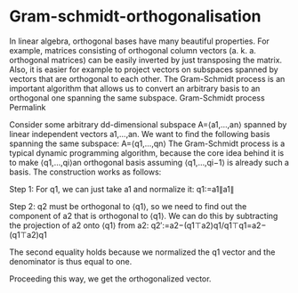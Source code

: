 # Gram-schmidt-orthogonalisation
In linear algebra, orthogonal bases have many beautiful properties. For example, matrices consisting of orthogonal column vectors (a. k. a. orthogonal matrices) can be easily inverted by just transposing the matrix. Also, it is easier for example to project vectors on subspaces spanned by vectors that are orthogonal to each other. The Gram-Schmidt process is an important algorithm that allows us to convert an arbitrary basis to an orthogonal one spanning the same subspace.
Gram-Schmidt process Permalink

Consider some arbitrary dd-dimensional subspace A=⟨a1,…,an⟩
spanned by linear independent vectors a1,…,an​. We want to find the following basis spanning the same subspace: A=⟨q1,…,qn⟩
The Gram-Schmidt process is a typical dynamic programming algorithm, because the core idea behind it is to make ⟨q1,…,qi⟩an orthogonal basis assuming ⟨q1,…,qi−1⟩ is already such a basis. The construction works as follows:

Step 1: For q1​, we can just take a1​ and normalize it: q1:=a1∥a1∥

Step 2: q2 must be orthogonal to ⟨q1⟩, so we need to find out the component of a2 that is orthogonal to ⟨q1⟩. We can do this by subtracting the projection of a2​ onto ⟨q1⟩ from a2​: q2′:=a2−(q1⊤a2)q1/q1⊤q1=a2−(q1⊤a2)q1​

The second equality holds because we normalized the q1 vector and the denominator is thus equal to one.

Proceeding this way, we get the orthogonalized vector.
